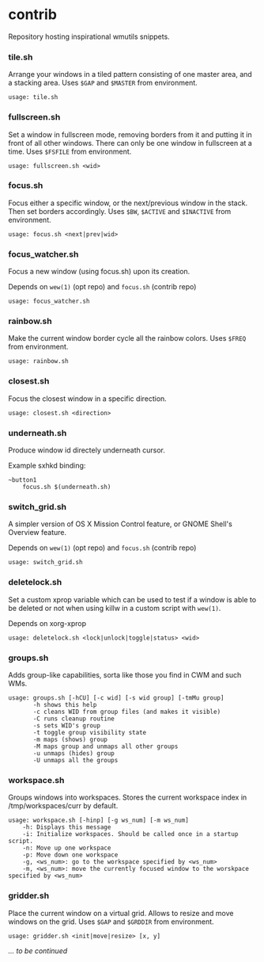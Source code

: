contrib
=======

Repository hosting inspirational wmutils snippets.

### tile.sh
Arrange your windows in a tiled pattern consisting of one master area, and a
stacking area. Uses `$GAP` and `$MASTER` from environment.

    usage: tile.sh

### fullscreen.sh
Set a window in fullscreen mode, removing borders from it and putting it in
front of all other windows. There can only be one window in fullscreen at a
time. Uses `$FSFILE` from environment.

    usage: fullscreen.sh <wid>

### focus.sh
Focus either a specific window, or the next/previous window in the stack. Then
set borders accordingly. Uses `$BW`, `$ACTIVE` and `$INACTIVE` from environment.

    usage: focus.sh <next|prev|wid>

### focus\_watcher.sh
Focus a new window (using focus.sh) upon its creation.

Depends on `wew(1)` (opt repo)  and `focus.sh` (contrib repo)

    usage: focus_watcher.sh

### rainbow.sh
Make the current window border cycle all the rainbow colors. Uses `$FREQ` from
environment.

    usage: rainbow.sh

### closest.sh
Focus the closest window in a specific direction.

    usage: closest.sh <direction>

### underneath.sh
Produce window id directely underneath cursor.

Example sxhkd binding:

    ~button1
        focus.sh $(underneath.sh)

### switch\_grid.sh
A simpler version of OS X Mission Control feature, or GNOME Shell's Overview
feature.

Depends on `wew(1)` (opt repo)  and `focus.sh` (contrib repo)

    usage: switch_grid.sh

### deletelock.sh
Set a custom xprop variable which can be used to test if a window is able to
be deleted or not when using killw in a custom script with `wew(1)`.

Depends on xorg-xprop

    usage: deletelock.sh <lock|unlock|toggle|status> <wid>

### groups.sh
Adds group-like capabilities, sorta like those you find in CWM and such WMs.

    usage: groups.sh [-hCU] [-c wid] [-s wid group] [-tmMu group]
           -h shows this help
           -c cleans WID from group files (and makes it visible)
           -C runs cleanup routine
           -s sets WID's group
           -t toggle group visibility state
           -m maps (shows) group
           -M maps group and unmaps all other groups
           -u unmaps (hides) group
           -U unmaps all the groups

### workspace.sh
Groups windows into workspaces. Stores the current workspace index in /tmp/workspaces/curr by default.

	usage: workspace.sh [-hinp] [-g ws_num] [-m ws_num] 
		-h: Displays this message
		-i: Initialize workspaces. Should be called once in a startup script.
		-n: Move up one workspace
		-p: Move down one workspace
		-g, <ws_num>: go to the workspace specified by <ws_num>
		-m, <ws_num>: move the currently focused window to the worskpace specified by <ws_num>


### gridder.sh
Place the current window on a virtual grid. Allows to resize and move windows on the grid.
Uses `$GAP` and `$GRDDIR` from environment.

    usage: gridder.sh <init|move|resize> [x, y]


*... to be continued*
